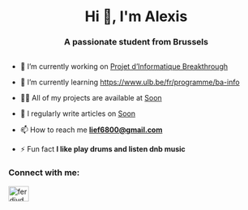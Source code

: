 <h1 align="center">Hi 👋, I'm Alexis</h1>
<h3 align="center">A passionate student from Brussels</h3>

##

- 🔭 I’m currently working on [Projet d’Informatique Breakthrough](https://github.com/Alexislieffrig/infof106-partie1-Alexislieffrig)

- 🌱 I’m currently learning https://www.ulb.be/fr/programme/ba-info

- 👨‍💻 All of my projects are available at [Soon](Soon)

- 📝 I regularly write articles on [Soon](Soon)

- 📫 How to reach me **lief6800@gmail.com**

- ⚡ Fun fact **I like play drums and listen dnb music**

<h3 align="left">Connect with me:</h3>
<p align="left">

<a href="https://www.instagram.com/alexislieffrig/?hl=fr" target="blank"><img align="center" src="https://raw.githubusercontent.com/rahuldkjain/github-profile-readme-generator/master/src/images/icons/Social/instagram.svg" alt="ferdivdb" height="30" width="40" /></a>
</p>


